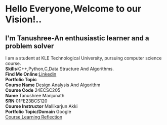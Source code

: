 # Hello Everyone,Welcome to our Vision!..
## I'm Tanushree-An enthusiastic learner and a problem solver
I am a student at KLE Technological University, pursuing computer science course.  
**Skills**:C++,Python,C,Data Structure And Algorithms.  
**Find Me Online**:[Linkedin](https://www.linkedin.com/in/tanushree-manjunath-5253742b7?utm_source=share&utm_campaign=share_via&utm_content=profile&utm_medium=android_app)  
**Portfolio Topic**  
**Course Name** Design Analysis And Algorithm  
**Course Code** 24ECSC205  
**Name** Tanushree Manjunath  
**SRN** 01FE23BCS120  
**Course Instructor** Mallikarjun Akki  
**Portfolio Topic/Domain** Google  
[Course Learning Reflection](https://01fe23bcs120.github.io/Learning-Reflections.github.io/)  
